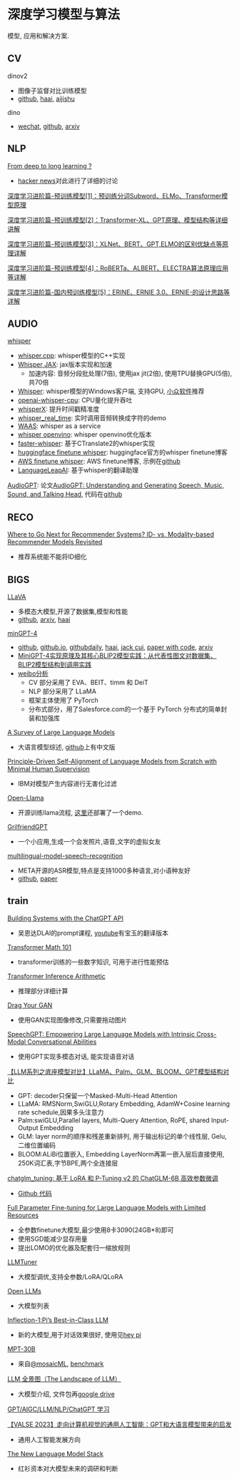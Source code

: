 # 深度学习模型与算法

模型, 应用和解决方案.

## CV

dinov2
* 图像子监督对比训练模型
* [github](https://github.com/facebookresearch/dinov2), [haai](https://hub.baai.ac.cn/view/25489), [aijishu](https://aijishu.com/a/1060000000398895)

dino
* [wechat](https://mp.weixin.qq.com/s?__biz=MzU1MzY0MDI2NA==&mid=2247499393&idx=1&sn=83e6eecb11e4dc03dde296d06d689e3c&chksm=fbed76a6cc9affb0095fa04452a111fd483720980208fc6edd09c0bd8f207e7f94d6c151a1cb&scene=21#wechat_redirect), [github](https://github.com/facebookresearch/dino), [arxiv](https://arxiv.org/abs/2104.14294)

## NLP

[From deep to long learning ?](https://hazyresearch.stanford.edu/blog/2023-03-27-long-learning)
* [hacker news](https://news.ycombinator.com/item?id=35502187)对此进行了详细的讨论

[深度学习进阶篇-预训练模型\[1\]：预训练分词Subword、ELMo、Transformer模型原理](https://aijishu.com/a/1060000000408210)

[深度学习进阶篇-预训练模型\[2\]：Transformer-XL、GPT原理、模型结构等详细讲解](https://aijishu.com/a/1060000000408421)

[深度学习进阶篇-预训练模型[3]：XLNet、BERT、GPT,ELMO的区别优缺点等原理详解](https://aijishu.com/a/1060000000408630)

[深度学习进阶篇-预训练模型\[4\]：RoBERTa、ALBERT、ELECTRA算法原理应用等详解](https://aijishu.com/a/1060000000408669)

[深度学习进阶篇-国内预训练模型\[5\]：ERINE、ERNIE 3.0、ERNIE-的设计思路等详解](https://aijishu.com/a/1060000000408803)

## AUDIO

[whisper](https://github.com/openai/whisper)
* [whisper.cpp](https://github.com/ggerganov/whisper.cpp): whisper模型的C++实现
* [Whisper JAX](https://github.com/sanchit-gandhi/whisper-jax): jax版本实现和加速
  * 加速内容: 音频分段批处理(7倍), 使用jax jit(2倍), 使用TPU替换GPU(5倍), 共70倍
* [Whisper](https://github.com/Const-me/Whisper): whisper模型的Windows客户端, 支持GPU, [小众软件](https://www.appinn.com/const-me-whisper/)推荐
* [openai-whisper-cpu](https://github.com/MiscellaneousStuff/openai-whisper-cpu): CPU量化提升吞吐
* [whisperX](https://github.com/m-bain/whisperX): 提升时间戳精准度
* [whisper_real_time](https://github.com/davabase/whisper_real_time): 实时调用音频转换成字符的demo
* [WAAS](https://github.com/schibsted/WAAS): whisper as a service
* [whisper openvino](https://github.com/zhuzilin/whisper-openvino): whisper openvino优化版本
* [faster-whisper](https://github.com/zhuzilin/whisper-openvino): 基于CTranslate2的whisper实现
* [huggingface finetune whisper](https://github.com/huggingface/blog/blob/main/fine-tune-whisper.md): huggingface官方的whisper finetune博客
* [AWS finetune whisper](https://aws.amazon.com/cn/blogs/china/fine-tuning-and-deploying-whisper-models-with-sagemaker/): AWS finetune博客, 示例在[github](https://github.com/aws-samples/amazon-sagemaker-fine-tune-and-deploy-wav2vec2-huggingface)
* [LanguageLeapAI](https://github.com/SociallyIneptWeeb/LanguageLeapAI): 基于whisper的翻译助理

[AudioGPT](https://www.aminer.cn/pub/6448967c71ac66d2cbd88151/audiogpt-understanding-and-generating-speech-music-sound-and-talking-head?f=wb): 论文[AudioGPT: Understanding and Generating Speech, Music, Sound, and Talking Head](https://www.aminer.cn/pub/6448967c71ac66d2cbd88151/audiogpt-understanding-and-generating-speech-music-sound-and-talking-head?f=wb), 代码在[github](https://github.com/AIGC-Audio/AudioGPT)

## RECO

[Where to Go Next for Recommender Systems? ID- vs. Modality-based Recommender Models Revisited](https://arxiv.org/abs/2303.13835)
* 推荐系统能不能将ID细化

## BIGS

[LLaVA](https://llava-vl.github.io/)
* 多模态大模型,开源了数据集,模型和性能
* [github](https://github.com/haotian-liu/LLaVA), [arxiv](https://arxiv.org/abs/2304.08485), [haai](https://hub.baai.ac.cn/view/25839)

[minGPT-4](https://github.com/Vision-CAIR/MiniGPT-4)
* [github](https://github.com/Vision-CAIR/MiniGPT-4), [github.io](https://minigpt-4.github.io/), [githubdaily](https://githubdaily.gitee.io/posts/2023-04-17-minigpt-4/), [haai](https://hub.baai.ac.cn/view/25493), [jack cui](https://cuijiahua.com/blog/2023/04/ai-32.html), [paper with code](https://paperswithcode.com/paper/minigpt-4-enhancing-vision-language), [arxiv](https://arxiv.org/abs/2304.10592)
* [MiniGPT-4实现原理及其核心BLIP2模型实践：从代表性图文对数据集、BLIP2模型结构到调用实践](https://mp.weixin.qq.com/s/riPR6dAvhlJD0Gp4Rtbw1w)
* [weibo分析](https://weibo.com/1497035431/MCXq5BmDe)
  * CV 部分采用了 EVA、BEIT、timm 和 DeiT
  * NLP 部分采用了 LLaMA
  * 框架主体使用了 PyTorch
  * 分布式部分，用了Salesforce.com的一个基于 PyTorch 分布式的简单封装和加强库

[A Survey of Large Language Models](https://arxiv.org/abs/2303.18223)
* 大语言模型综述, [github](https://github.com/RUCAIBox/LLMSurvey/blob/main/assets/LLM_Survey_Chinese_0418.pdf)上有中文版

[Principle-Driven Self-Alignment of Language Models from Scratch with Minimal Human Supervision](https://github.com/IBM/Dromedary)
* IBM对模型产生内容进行无害化过滤

[Open-Llama](https://github.com/s-JoL/Open-Llama)
* 开源训练llama流程, [这里](http://home.ustc.edu.cn/~sl9292/)还部署了一个demo.

[GrilfriendGPT](https://github.com/EniasCailliau/GirlfriendGPT)
* 一个小应用,生成一个会发照片,语音,文字的虚拟女友

[multilingual-model-speech-recognition](https://ai.facebook.com/blog/multilingual-model-speech-recognition/)
* META开源的ASR模型,特点是支持1000多种语言,对小语种友好
* [github](https://github.com/facebookresearch/fairseq/tree/main/examples/mms), [paper](https://scontent-cgk1-1.xx.fbcdn.net/v/t39.8562-6/348836647_265923086001014_6878005808275791319_n.pdf?_nc_cat=104&ccb=1-7&_nc_sid=ae5e01&_nc_ohc=hjR-6nxcdOYAX-rEdBF&_nc_ht=scontent-cgk1-1.xx&oh=00_AfDmuOFfAUiIzeJ9TG0faxUXs_x6M81aj4GW3fhxjoOx3Q&oe=6475A14F)

## train

[Building Systems with the ChatGPT API](https://learn.deeplearning.ai/chatgpt-building-system/lesson/1/introduction)
* 吴恩达DLAI的prompt课程, [youtube](https://www.youtube.com/watch?v=1SZOGp1D17E&list=PLiuLMb-dLdWKjX8ib9PhlCIx1jKMNxMpy)有宝玉的翻译版本

[Transformer Math 101](https://blog.eleuther.ai/transformer-math/)
* transformer训练的一些数字知识, 可用于进行性能预估

[Transformer Inference Arithmetic](https://kipp.ly/blog/transformer-inference-arithmetic/)
* 推理部分详细计算

[Drag Your GAN](https://github.com/XingangPan/DragGAN)
* 使用GAN实现图像修改,只需要拖动图片

[SpeechGPT: Empowering Large Language Models with Intrinsic Cross-Modal Conversational Abilities](https://github.com/0nutation/SpeechGPT)
* 使用GPT实现多模态对话, 能实现语音对话

[【LLM系列之底座模型对比】LLaMA、Palm、GLM、BLOOM、GPT模型结构对比](https://mp.weixin.qq.com/s/kqBROBbXIeu5Zu1luNpitw?v_p=90&WBAPIAnalysisOriUICodes=10000001&wm=3333_2001&aid=01A2GUVvCiJ0bN45VH0AOVftc20OVPaYUZmVa1h1s_8-8xrdg.&from=10D5193010)
* GPT: decoder只保留一个Masked-Multi-Head Attention
* LLaMA: RMSNorm,SwiGLU,Rotary Embedding, AdamW+Cosine learning rate schedule,因果多头注意力
* Palm:swiGLU,Parallel layers, Multi-Query Attention, RoPE, shared Input-Output Embedding
* GLM: layer norm的顺序和残差重新排列, 用于输出标记的单个线性层, Gelu, 二维位置编码
* BLOOM:ALiBi位置嵌入, Embedding LayerNorm再第一嵌入层后直接使用, 250K词汇表,字节BPE,两个全连接层

[chatglm_tuning: 基于 LoRA 和 P-Tuning v2 的 ChatGLM-6B 高效参数微调](https://mp.weixin.qq.com/s/fF1jci5l65opO1YPMOUuaw?v_p=90&WBAPIAnalysisOriUICodes=10000001&wm=3333_2001&aid=01A2GUVvCiJ0bN45VH0AOVftc20OVPaYUZmVa1h1s_8-8xrdg.&from=10D5193010)
* [Github 代码](https://github.com/zejunwang1/chatglm_tuning)

[Full Parameter Fine-tuning for Large Language Models with Limited Resources](https://arxiv.org/abs/2306.09782)
* 全参数finetune大模型,最少使用8卡3090(24GB*8)即可
* 使用SGD能减少显存用量
* 提出LOMO的优化器及配套归一缩放规则

[LLMTuner](https://github.com/zejunwang1/LLMTuner)
* 大模型调优,支持全参数/LoRA/QLoRA

[Open LLMs](https://github.com/eugeneyan/open-llms)
* 大模型列表

[Inflection-1:Pi’s Best-in-Class LLM](https://inflection.ai/inflection-1)
* 新的大模型,用于对话效果很好, 使用见[hey pi](https://heypi.com/talk)

[MPT-30B](https://huggingface.co/spaces/mosaicml/mpt-30b-chat)
* 来自[@mosaicML](https://twitter.com/MosaicML), [benchmark](https://huggingface.co/spaces/lmsys/mt-bench)

[LLM 全景图（The Landscape of LLM）](https://zhuanlan.zhihu.com/p/637154782)
* 大模型介绍, 文件包再[google drive](https://drive.google.com/file/d/1-n7ZN6wXzgWWlv9kF5DT1QrvPOoguDCT/view?usp=sharing)

[GPT/AIGC/LLM/NLP/ChatGPT 学习](https://gofurther.feishu.cn/docx/Enofdl25BotoVrxth8ec4rNBn5c)

[【VALSE 2023】走向计算机视觉的通用人工智能：GPT和大语言模型带来的启发](https://zhuanlan.zhihu.com/p/620631150)
* 通用人工智能发展方向

[The New Language Model Stack](https://www.sequoiacap.com/article/llm-stack-perspective/)
* 红衫资本对大模型未来的调研和判断